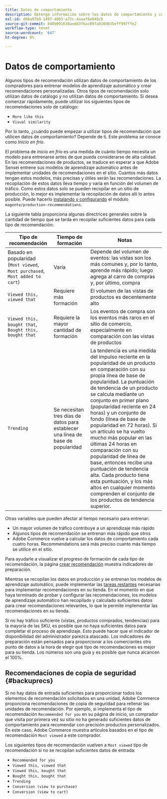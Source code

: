 ```yaml
---
title: Datos de comportamiento
description: Obtenga información sobre los datos de comportamiento y cuándo puede empezar a utilizarlos.
exl-id: d68a97b9-1497-4603-a72c-4aaaf6e048cb
source-git-commit: 840b091638aedd3f6ac097a010d035eff997ffe2
workflow-type: tm+mt
source-wordcount: '647'
ht-degree: 0%

---
```


# Datos de comportamiento

Algunos tipos de recomendación utilizan datos de comportamiento de los compradores para entrenar modelos de aprendizaje automático y crear recomendaciones personalizadas. Otros tipos de recomendación solo utilizan datos de catálogo y no utilizan datos de comportamiento. Si desea comenzar rápidamente, puede utilizar los siguientes tipos de recomendaciones solo de catálogo:

- `More like this`
- `Visual similarity`

Por lo tanto, ¿cuándo puede empezar a utilizar tipos de recomendación que utilicen datos de comportamiento? Depende de ti. Este problema se conoce como _Inicio en frío_.

El problema de _inicio en frío_ es una medida de cuánto tiempo necesita un modelo para entrenarse antes de que pueda considerarse de alta calidad. En las recomendaciones de productos, se traduce en esperar a que Adobe Sensei entrene sus modelos de aprendizaje automático antes de implementar unidades de recomendaciones en el sitio. Cuantos más datos tengan estos modelos, más precisas y útiles serán las recomendaciones. La recopilación de estos datos lleva tiempo y varía en función del volumen de tráfico. Como estos datos solo se pueden recopilar en un sitio de producción, lo mejor es implementar la recopilación de datos allí lo antes posible. Puede hacerlo [instalando y configurando](install-configure.md) el módulo `magento/production-recommendations`.

La siguiente tabla proporciona algunas directrices generales sobre la cantidad de tiempo que se tarda en recopilar suficientes datos para cada tipo de recomendación:

| Tipo de recomendación | Tiempo de formación | Notas |
|---|---|---|
| Basado en popularidad (`Most viewed`, `Most purchased`, `Most added to cart`) | Varía | Depende del volumen de eventos: las vistas son los más comunes y, por lo tanto, aprende más rápido; luego agrega al carro de compras y, por último, compra |
| `Viewed this, viewed that` | Requiere más formación | El volumen de las vistas de productos es decentemente alto |
| `Viewed this, bought that`, `Bought this, bought that` | Requiere la mayor cantidad de formación | Los eventos de compra son los eventos más raros en el sitio de comercio, especialmente en comparación con las vistas de productos |
| `Trending` | Se necesitan tres días de datos para establecer una línea de base de popularidad | La tendencia es una medida del impulso reciente en la popularidad de un producto en comparación con su propia línea de base de popularidad. La puntuación de tendencia de un producto se calcula mediante un conjunto en primer plano (popularidad reciente en 24 horas) y un conjunto de fondo (línea de base de popularidad en 72 horas). Si un artículo se ha vuelto mucho más popular en las últimas 24 horas en comparación con su popularidad de línea de base, entonces recibe una puntuación de tendencia alta. Cada producto tiene esta puntuación, y los más altos en cualquier momento comprenden el conjunto de los productos de tendencia superior. |

Otras variables que pueden afectar al tiempo necesario para entrenar:

- Un mayor volumen de tráfico contribuye a un aprendizaje más rápido
- Algunos tipos de recomendación se entrenan más rápido que otros
- Adobe Commerce vuelve a calcular los datos de comportamiento cada cuatro horas. Recommendations será más preciso cuanto más tiempo se utilice en el sitio.

Para ayudarle a visualizar el progreso de formación de cada tipo de recomendación, la página [crear recomendación](create.md) muestra indicadores de preparación.

Mientras se recopilan los datos en producción y se entrenan los modelos de aprendizaje automático, puede implementar las [tareas restantes](implementation-workflow.md) necesarias para implementar recomendaciones en su tienda. En el momento en que haya terminado de probar y configurar las recomendaciones, los modelos de aprendizaje automático han recopilado y calculado suficientes datos para crear recomendaciones relevantes, lo que le permite implementar las recomendaciones en su tienda.

Si no hay tráfico suficiente (vistas, productos comprados, tendencias) para la mayoría de las SKU, es posible que no haya suficientes datos para completar el proceso de aprendizaje. Esto puede hacer que el indicador de disponibilidad del administrador parezca atascado.
Los indicadores de preparación están pensados para proporcionar a los comerciantes otro punto de datos a la hora de elegir qué tipo de recomendaciones es mejor para su tienda. Los números son una guía y es posible que nunca alcancen el 100%.

## Recomendaciones de copia de seguridad {#backuprecs}

Si no hay datos de entrada suficientes para proporcionar todos los elementos de recomendación solicitados en una unidad, Adobe Commerce proporciona recomendaciones de copia de seguridad para rellenar las unidades de recomendación. Por ejemplo, si implementa el tipo de recomendación `Recommended for you` en su página de inicio, un comprador que visita por primera vez su sitio no ha generado suficientes datos de comportamiento para recomendar con precisión productos personalizados. En este caso, Adobe Commerce muestra artículos basados en el tipo de recomendación `Most viewed` a este comprador.

Los siguientes tipos de recomendación vuelven a `Most viewed` tipo de recomendación si no se recopilan suficientes datos de entrada:

- `Recommended for you`
- `Viewed this, viewed that`
- `Viewed this, bought that`
- `Bought this, bought that`
- `Trending`
- `Conversion (view to purchase)`
- `Conversion (view to cart)`
